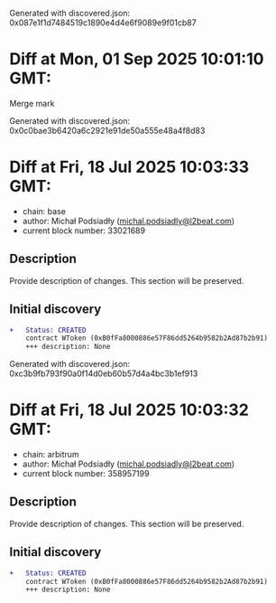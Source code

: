 Generated with discovered.json: 0x087e1f1d7484519c1890e4d4e6f9089e9f01cb87

# Diff at Mon, 01 Sep 2025 10:01:10 GMT:

Merge mark

Generated with discovered.json: 0x0c0bae3b6420a6c2921e91de50a555e48a4f8d83

# Diff at Fri, 18 Jul 2025 10:03:33 GMT:

- chain: base
- author: Michał Podsiadły (<michal.podsiadly@l2beat.com>)
- current block number: 33021689

## Description

Provide description of changes. This section will be preserved.

## Initial discovery

```diff
+   Status: CREATED
    contract WToken (0xB0fFa8000886e57F86dd5264b9582b2Ad87b2b91)
    +++ description: None
```

Generated with discovered.json: 0xc3b9fb793f90a0f14d0eb60b57d4a4bc3b1ef913

# Diff at Fri, 18 Jul 2025 10:03:32 GMT:

- chain: arbitrum
- author: Michał Podsiadły (<michal.podsiadly@l2beat.com>)
- current block number: 358957199

## Description

Provide description of changes. This section will be preserved.

## Initial discovery

```diff
+   Status: CREATED
    contract WToken (0xB0fFa8000886e57F86dd5264b9582b2Ad87b2b91)
    +++ description: None
```

